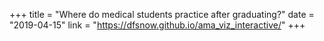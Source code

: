+++
title = "Where do medical students practice after graduating?"
date = "2019-04-15"
link = "https://dfsnow.github.io/ama_viz_interactive/"
+++
